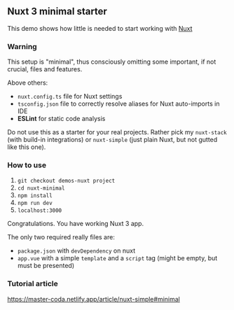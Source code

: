 ## Nuxt 3 minimal starter
This demo shows how little is needed to start working with [Nuxt](https://nuxt.com/)

### Warning
This setup is "minimal", thus consciously omitting some important, if not crucial, files and features.

Above others:
* `nuxt.config.ts` file for Nuxt settings
* `tsconfig.json` file to correctly resolve aliases for Nuxt auto-imports in IDE
* **ESLint** for static code analysis

Do not use this as a starter for your real projects. Rather pick my `nuxt-stack` (with build-in integrations) or `nuxt-simple` (just plain Nuxt, but not gutted like this one).

### How to use
1. `git checkout demos-nuxt project`
2. `cd nuxt-minimal`
3. `npm install`
4. `npm run dev` 
5. `localhost:3000` 

Congratulations. You have working Nuxt 3 app.

The only two required really files are:
- `package.json` with `devDependency` on nuxt
- `app.vue` with a simple `template` and a `script` tag (might be empty, but must be presented)

### Tutorial article
https://master-coda.netlify.app/article/nuxt-simple#minimal
